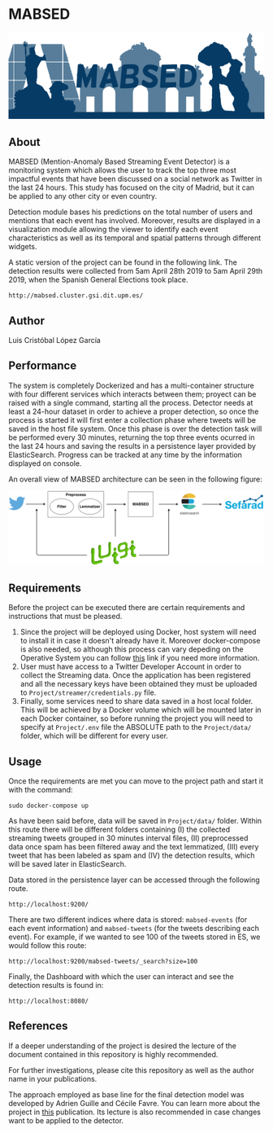 # MABSED

<div style="text-align:center"><img src="./demo-dashboard/img/MABSEDlogoAzul.png" alt="MABSED logo"/></div>

## About

MABSED (Mention-Anomaly Based Streaming Event Detector) is a monitoring system which allows the user to track the top three most impactful events that have been discussed on a social network as Twitter in the last 24 hours. This study has focused on the city of Madrid, but it can be applied to any other city or even country.

Detection module bases his predictions on the total number of users and mentions that each event has involved. Moreover, results are displayed in a visualization module allowing the viewer to identify each event characteristics as well as its temporal and spatial patterns through different widgets.

A static version of the project can be found in the following link. The detection results were collected from  5am April 28th 2019 to 5am April 29th 2019, when the Spanish General Elections took place.

```
http://mabsed.cluster.gsi.dit.upm.es/
```

## Author

Luis Cristóbal López García

## Performance

The system is completely Dockerized and has a multi-container structure with four different services which interacts between them; proyect can be raised with a single command, starting all the process. Detector needs at least a 24-hour dataset in order to achieve a proper detection, so once the process is started it will first enter a collection phase where tweets will be saved in the host file system. Once this phase is over the detection task will be performed every 30 minutes, returning the top three events ocurred in the last 24 hours and saving the results in a persistence layer provided by ElasticSearch. Progress can be tracked at any time by the information displayed on console.

An overall view of MABSED architecture can be seen in the following figure:

<div style="text-align:center"><img src="./demo-dashboard/img/architecture.png" alt="MABSED architecture"/></div>

## Requirements

Before the project can be executed there are certain requirements and instructions that must be pleased.
1. Since the project will be deployed using Docker, host system will need to install it in case it doesn't already have it. Moreover docker-compose is also needed, so although this process can vary depeding on the Operative System you can follow [this](https://docs.docker.com/compose/install/) link if you need more information.
2. User must have access to a Twitter Developer Account in order to collect the Streaming data. Once the application has been registered and all the necessary keys have been obtained they must be uploaded to `Project/streamer/credentials.py` file.
3. Finally, some services need to share data saved in a host local folder. This will be achieved by a Docker volume which will be mounted later in each Docker container, so before running the project you will need to specify at `Project/.env` file the ABSOLUTE path to the `Project/data/` folder, which will be different for every user.
 
## Usage
 
Once the requirements are met you can move to the project path and start it with the command:

```
sudo docker-compose up
```

As have been said before, data will be saved in `Project/data/` folder. Within this route there will be different folders containing (I) the collected streaming tweets grouped in 30 minutes interval files, (II) preprocessed data once spam has been filtered away and the text lemmatized, (III) every tweet that has been labeled as spam and (IV) the detection results, which will be saved later in ElasticSearch.

Data stored in the persistence layer can be accessed through the following route.

```
http://localhost:9200/
```

There are two different indices where data is stored: `mabsed-events` (for each event information) and `mabsed-tweets` (for the tweets describing each event). For example, if we wanted to see 100 of the tweets stored in ES, we would follow this route:

```
http://localhost:9200/mabsed-tweets/_search?size=100
```

Finally, the Dashboard with which the user can interact and see the detection results is found in:

```
http://localhost:8080/
```

## References

If a deeper understanding of the project is desired the lecture of the document contained in this repository is highly recommended.

For further investigations, please cite this repository as well as the author name in your publications.

The approach employed as base line for the final detection model was developed by Adrien Guille and Cécile Favre. You can learn more about the project in [this](http://mediamining.univ-lyon2.fr/people/guille/publications/snam.pdf) publication. Its lecture is also recommended in case changes want to be applied to the detector.